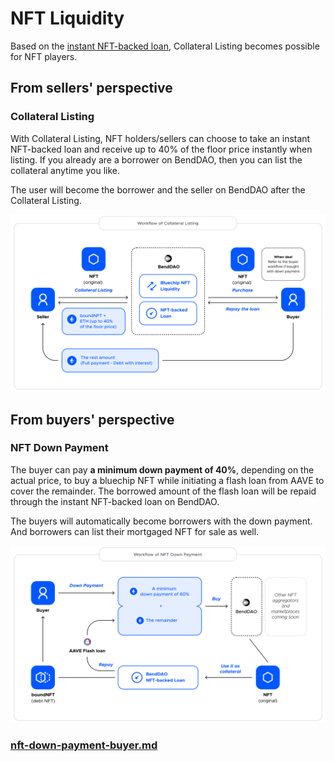 # NFT Liquidity

Based on the [instant NFT-backed loan](instant-lending-and-repayments.md), Collateral Listing becomes possible for NFT players.&#x20;

## From sellers' perspective

### Collateral Listing

With Collateral Listing, NFT holders/sellers can choose to take an instant NFT-backed loan and receive up to 40% of the floor price instantly when listing. If you already are a borrower on BendDAO, then you can list the collateral anytime you like.&#x20;

The user will become the borrower and the seller on BendDAO after the Collateral Listing.

![](<../.gitbook/assets/image (13) (1).png>)

## From buyers' perspective

### NFT Down Payment

The buyer can pay **a minimum down payment of 40%**, depending on the actual price, to buy a bluechip NFT while initiating a flash loan from AAVE to cover the remainder. The borrowed amount of the flash loan will be repaid through the instant NFT-backed loan on BendDAO.

The buyers will automatically become borrowers with the down payment. And borrowers can list their mortgaged NFT for sale as well.

![](<../.gitbook/assets/image (12) (1).png>)

### [nft-down-payment-buyer.md](../marketplace/nft-down-payment-buyer.md "mention")
